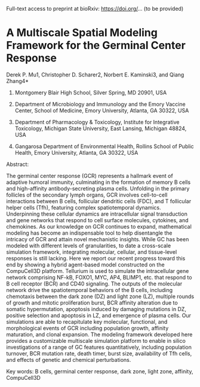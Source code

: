 Full-text access to preprint at bioRxiv: https://doi.org/... (to be provided)

# A Multiscale Spatial Modeling Framework for the Germinal Center Response

Derek P. Mu1, Christopher D. Scharer2, Norbert E. Kaminski3, and Qiang Zhang4* 

1. Montgomery Blair High School, Silver Spring, MD 20901, USA

2. Department of Microbiology and Immunology and the Emory Vaccine Center, School of Medicine, Emory University, Atlanta, GA 30322, USA

3. Department of Pharmacology & Toxicology, Institute for Integrative Toxicology, Michigan State University, East Lansing, Michigan 48824, USA

4. Gangarosa Department of Environmental Health, Rollins School of Public Health, Emory University, Atlanta, GA 30322, USA
 

Abstract:

The germinal center response (GCR) represents a hallmark event of adaptive humoral immunity, culminating in the formation of memory B cells and high-affinity antibody-secreting plasma cells. Unfolding in the primary follicles of the secondary lymph organs, GCR involves cell-to-cell interactions between B cells, follicular dendritic cells (FDC), and T follicular helper cells (Tfh), featuring complex spatiotemporal dynamics. Underpinning these cellular dynamics are intracellular signal transduction and gene networks that respond to cell surface molecules, cytokines, and chemokines. As our knowledge on GCR continues to expand, mathematical modeling has become an indispensable tool to help disentangle the intricacy of GCR and attain novel mechanistic insights. While GC has been modeled with different levels of granularities, to date a cross-scale simulation framework, integrating molecular, cellular, and tissue-level responses is still lacking. Here we report our recent progress toward this end by showing a hybrid agent-based model constructed on the CompuCell3D platform. Tellurium is used to simulate the intracellular gene network comprising NF-kB, FOXO1, MYC, AP4, BLIMP1, etc. that respond to B cell receptor (BCR) and CD40 signaling. The outputs of the molecular network drive the spatiotemporal behaviors of the B cells, including chemotaxis between the dark zone (DZ) and light zone (LZ), multiple rounds of growth and mitotic proliferation burst, BCR affinity alteration due to somatic hypermutation, apoptosis induced by damaging mutations in DZ, positive selection and apoptosis in LZ, and emergence of plasma cells. Our simulations are able to recapitulate key molecular, functional, and morphological events of GCR including population growth, affinity maturation, and clonal expansion. The modeling framework developed here provides a customizable multiscale simulation platform to enable in silico investigations of a range of GC features quantitatively, including population turnover, BCR mutation rate, death timer, burst size, availability of Tfh cells, and effects of genetic and chemical perturbations.

Key words: B cells, germinal center response, dark zone, light zone, affinity, CompuCell3D
